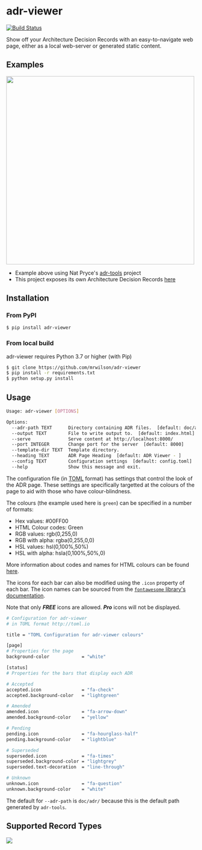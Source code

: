 # adr-viewer

[![Build Status](https://travis-ci.org/mrwilson/adr-viewer.svg?branch=master)](https://travis-ci.org/mrwilson/adr-viewer)

Show off your Architecture Decision Records with an easy-to-navigate web page, either as a local web-server or generated static content.

## Examples

<img src="images/example.png" height="500px"/>

* Example above using Nat Pryce's [adr-tools](https://github.com/npryce/adr-tools) project
* This project exposes its own Architecture Decision Records [here](https://mrwilson.github.io/adr-viewer/index.html)

## Installation

### From PyPI

```bash
$ pip install adr-viewer
```

### From local build

adr-viewer requires Python 3.7 or higher (with Pip)

```bash
$ git clone https://github.com/mrwilson/adr-viewer
$ pip install -r requirements.txt
$ python setup.py install
```

## Usage

```bash
Usage: adr-viewer [OPTIONS]

Options:
  --adr-path TEXT      Directory containing ADR files.  [default: doc/adr/]
  --output TEXT        File to write output to.  [default: index.html]
  --serve              Serve content at http://localhost:8000/
  --port INTEGER       Change port for the server  [default: 8000]
  --template-dir TEXT  Template directory.
  --heading TEXT       ADR Page Heading  [default: ADR Viewer - ]
  --config TEXT        Configuration settings  [default: config.toml]
  --help               Show this message and exit.
```

The configuration file (in [TOML](http://toml.io) format) has settings that control the look of the ADR page. These settings are specifically targetted at the colours of the page to aid with those who have colour-blindness.

The colours (the example used here is `green`) can be specified in a number of formats:

  - Hex values: #00FF00
  - HTML Colour codes: Green
  - RGB values: rgb(0,255,0)
  - RGB with alpha: rgba(0,255,0,0)
  - HSL values: hsl(0,100%,50%)
  - HSL with alpha: hsla(0,100%,50%,0)

More information about codes and names for HTML colours can be found [here](http://htmlcolorcodes.com).

The icons for each bar can also be modified using the `.icon` property of each bar. The icon names can be sourced from the [`fontawesome` library's documentation](https://fontawesome.com/v4/icons/).

Note that only ***FREE*** icons are allowed. ***Pro*** icons will not be displayed.

```bash
# Configuration for adr-viewer
# in TOML format http://toml.io

title = "TOML Configuration for adr-viewer colours"

[page]
# Properties for the page
background-color            = "white"

[status]
# Properties for the bars that display each ADR 

# Accepted
accepted.icon               = "fa-check"
accepted.background-color   = "lightgreen"

# Amended
amended.icon                = "fa-arrow-down" 
amended.background-color    = "yellow"

# Pending
pending.icon                = "fa-hourglass-half"
pending.background-color    = "lightblue"

# Superseded
superseded.icon             = "fa-times"
superseded.background-color = "lightgrey"
superseded.text-decoration  = "line-through"

# Unknown
unknown.icon                = "fa-question"
unknown.background-color    = "white"
```

The default for `--adr-path` is `doc/adr/` because this is the default path generated by `adr-tools`.

## Supported Record Types

<img src="images/record_types.png"/>
